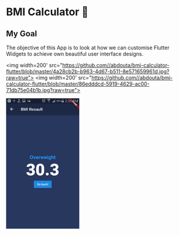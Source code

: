 
# BMI Calculator 💪

## My Goal

The objective of this App is to look at how we can customise Flutter Widgets to achieve own beautiful user interface designs.

<img width=200' src="https://github.com//abdouta/bmi-calculator-flutter/blob/master/4a28cb2b-b963-4d67-b511-8e571659961d.jpg?raw=true">
<img width=200' src="https://github.com//abdouta/bmi-calculator-flutter/blob/master/86edddcd-5919-4629-ac00-71db75e04b1b.jpg?raw=true">


<img src="https://github.com//abdouta/bmi-calculator-flutter/blob/master/4a28cb2b-b963-4d67-b511-8e571659961d.jpg?raw=true" height="" width="200">

